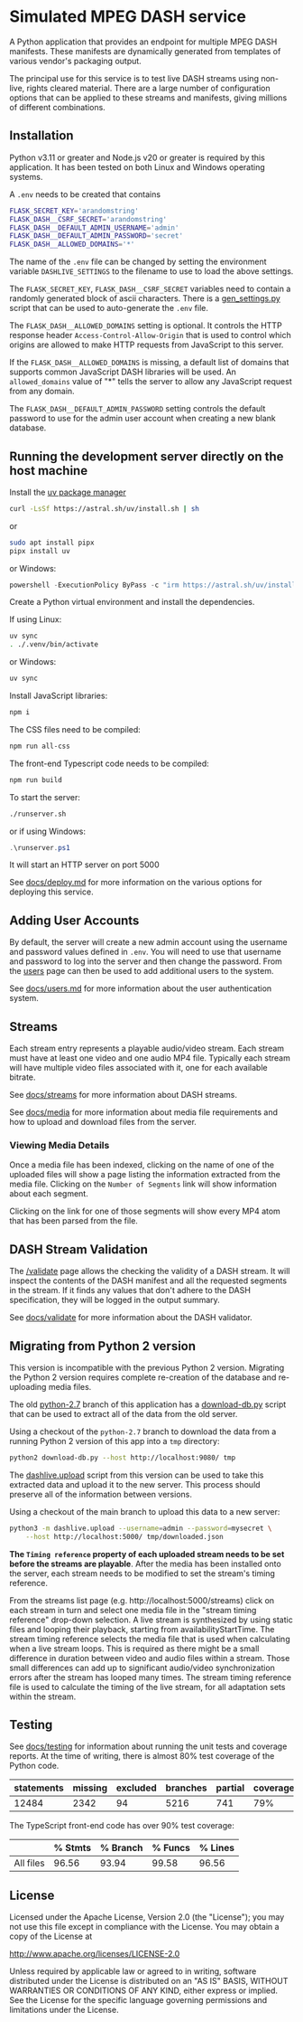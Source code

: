 # Simulated MPEG DASH service

A Python application that provides an endpoint for multiple MPEG DASH
manifests. These manifests are dynamically generated from templates of various
vendor's packaging output.

The principal use for this service is to test live DASH streams using
non-live, rights cleared material. There are a large number of configuration
options that can be applied to these streams and manifests, giving millions
of different combinations.

## Installation

Python v3.11 or greater and Node.js v20 or greater is required by this
application. It has been tested on both Linux and Windows operating systems.

A `.env` needs to be created that contains

```bash
FLASK_SECRET_KEY='arandomstring'
FLASK_DASH__CSRF_SECRET='arandomstring'
FLASK_DASH__DEFAULT_ADMIN_USERNAME='admin'
FLASK_DASH__DEFAULT_ADMIN_PASSWORD='secret'
FLASK_DASH__ALLOWED_DOMAINS='*'
```

The name of the `.env` file can be changed by setting the environment
variable `DASHLIVE_SETTINGS` to the filename to use to load the above
settings.

The `FLASK_SECRET_KEY`, `FLASK_DASH__CSRF_SECRET` variables need to contain
a randomly generated block of ascii characters. There is a
[gen_settings.py](./gen_settings.py) script that can be used to auto-generate
the `.env` file.

The `FLASK_DASH__ALLOWED_DOMAINS` setting is optional. It controls the HTTP
response header `Access-Control-Allow-Origin` that is used to control which
origins are allowed to make HTTP requests from JavaScript to this server.

If the `FLASK_DASH__ALLOWED_DOMAINS` is missing, a default list of domains
that supports common JavaScript DASH libraries will be used. An `allowed_domains`
value of "*" tells the server to allow any JavaScript request from any domain.

The `FLASK_DASH__DEFAULT_ADMIN_PASSWORD` setting controls the default password
to use for the admin user account when creating a new blank database.

## Running the development server directly on the host machine

Install the [uv package manager](https://docs.astral.sh/uv/getting-started/installation/)

```sh
curl -LsSf https://astral.sh/uv/install.sh | sh
```

or

```sh
sudo apt install pipx
pipx install uv
```

or Windows:

```powershell
powershell -ExecutionPolicy ByPass -c "irm https://astral.sh/uv/install.ps1 | iex"
```

Create a Python virtual environment and install the dependencies.

If using Linux:

```sh
uv sync
. ./.venv/bin/activate
```

or Windows:

```powershell
uv sync
```

Install JavaScript libraries:

```sh
npm i
```

The CSS files need to be compiled:

```sh
npm run all-css
```

The front-end Typescript code needs to be compiled:

```sh
npm run build
```

To start the server:

```sh
./runserver.sh
```

or if using Windows:

```powershell
.\runserver.ps1
```

It will start an HTTP server on port 5000

See [docs/deploy.md](./docs/deploy.md) for more information on the various
options for deploying this service.

## Adding User Accounts

By default, the server will create a new admin account using the username
and password values defined in `.env`. You will need to use that username
and password to log into the server and then change the password. From the
[users](http://localhost:5000/users) page can then be used to add additional
users to the system.

See [docs/users.md](./docs/users.md) for more information about the user
authentication system.

## Streams

Each stream entry represents a playable audio/video stream. Each stream
must have at least one video and one audio MP4 file. Typically each
stream will have multiple video files associated with it, one for
each available bitrate.

See [docs/streams](./docs/streams.md) for more information about DASH
streams.

See [docs/media](./docs/media.md) for more information about media
file requirements and how to upload and download files from the server.

### Viewing Media Details

Once a media file has been indexed, clicking on the name of one of the
uploaded files will show a page listing the information extracted from
the media file. Clicking on the `Number of Segments` link will show information
about each segment.

Clicking on the link for one of those segments will show every MP4 atom
that has been parsed from the file.

## DASH Stream Validation

The [/validate](http://localhost:5000/validate/) page allows the checking
the validity of a DASH stream. It will inspect the contents of the DASH
manifest and all the requested segments in the stream. If it finds
any values that don't adhere to the DASH specification, they will be
logged in the output summary.

See [docs/validate](./docs/validate.md) for more information about the
DASH validator.

## Migrating from Python 2 version

This version is incompatible with the previous Python 2 version.
Migrating the Python 2 version requires complete re-creation of the
database and re-uploading media files.

The old [python-2.7](https://github.com/asrashley/dash-live/tree/python-2.7)
branch of this application has a
[download-db.py](https://github.com/asrashley/dash-live/blob/python-2.7/download-db.py)
script that can be used to extract all of the data from the old server.

Using a checkout of the `python-2.7` branch to download the data from
a running Python 2 version of this app into a `tmp` directory:

```sh
python2 download-db.py --host http://localhost:9080/ tmp
```

The [dashlive.upload](./dashlive/upload.py) script from this version can
be used to take this extracted data and upload it to the new server. This
process should preserve all of the information between versions.

Using a checkout of the main branch to upload this data to a new
server:

```sh
python3 -m dashlive.upload --username=admin --password=mysecret \
    --host http://localhost:5000/ tmp/downloaded.json
```

**The `Timing reference` property of each uploaded stream needs to be set before
the streams are playable**. After the media has been installed onto the server,
each stream needs to be modified to set the stream's timing reference.

From the streams list page (e.g. http://localhost:5000/streams) click on each
stream in turn and select one media file in the "stream timing reference" drop-down
selection. A live stream is synthesized by using static files and looping their
playback, starting from availabilityStartTime. The stream timing reference selects
the media file that is used when calculating when a live stream loops. This is
required as there might be a small difference in duration between video and audio
files within a stream. Those small differences can add up to significant audio/video
synchronization errors after the stream has looped many times. The stream timing
reference file is used to calculate the timing of the live stream, for all
adaptation sets within the stream.

## Testing

See [docs/testing](./docs/testing.md) for information about running the
unit tests and coverage reports. At the time of writing, there is almost 80%
test coverage of the Python code.

| statements | missing | excluded | branches | partial | coverage |
| --- | --- | --- | --- | --- | --- |
| 12484 | 2342 | 94 | 5216 | 741 | 79% |

The TypeScript front-end code has over 90% test coverage:

|           | % Stmts | % Branch | % Funcs | % Lines |
| --------- | ------- | -------- | ------- | ------- |
| All files |   96.56 |    93.94 |   99.58 |   96.56 |

## License

Licensed under the Apache License, Version 2.0 (the "License");
you may not use this file except in compliance with the License.
You may obtain a copy of the License at

<http://www.apache.org/licenses/LICENSE-2.0>

Unless required by applicable law or agreed to in writing, software
distributed under the License is distributed on an "AS IS" BASIS,
WITHOUT WARRANTIES OR CONDITIONS OF ANY KIND, either express or implied.
See the License for the specific language governing permissions and
limitations under the License.
